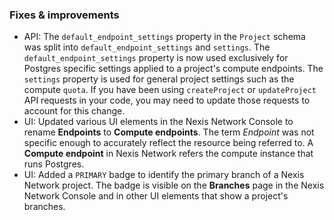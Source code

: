 ### Fixes & improvements

- API: The `default_endpoint_settings` property in the `Project` schema was split into `default_endpoint_settings` and `settings`. The `default_endpoint_settings` property is now used exclusively for Postgres specific settings applied to a project's compute endpoints. The `settings` property is used for general project settings such as the compute `quota`. If you have been using `createProject` or `updateProject` API requests in your code, you may need to update those requests to account for this change.
- UI: Updated various UI elements in the Nexis Network Console to rename **Endpoints** to **Compute endpoints**. The term _Endpoint_ was not specific enough to accurately reflect the resource being referred to. A **Compute endpoint** in Nexis Network refers the compute instance that runs Postgres.
- UI: Added a `PRIMARY` badge to identify the primary branch of a Nexis Network project. The badge is visible on the **Branches** page in the Nexis Network Console and in other UI elements that show a project's branches.
